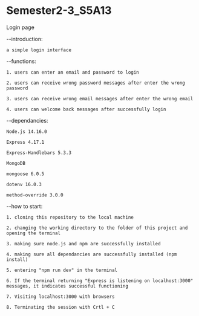 # Semester2-3_S5A13


Login page

  --introduction: 
  
    a simple login interface
    
    
  --functions: 
  
    1. users can enter an email and password to login
    
    2. users can receive wrong password messages after enter the wrong password 
    
    3. users can receive wrong email messages after enter the wrong email 
    
    4. users can welcome back messages after successfully login
    
    
  --dependancies:
  
    Node.js 14.16.0
    
    Express 4.17.1
    
    Express-Handlebars 5.3.3
    
    MongoDB
    
    mongoose 6.0.5
    
    dotenv 16.0.3
    
    method-override 3.0.0
    
    
  --how to start:
  
    1. cloning this repository to the local machine
    
    2. changing the working directory to the folder of this project and opening the terminal
    
    3. making sure node.js and npm are successfully installed
    
    4. making sure all dependancies are successfully installed (npm install)
    
    5. entering "npm run dev" in the terminal
    
    6. If the terminal returning "Express is listening on localhost:3000" messages, it indicates successful functioning
    
    7. Visiting localhost:3000 with browsers
    
    8. Terminating the session with Crtl + C

